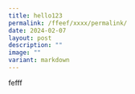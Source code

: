```yaml
---
title: hello123
permalink: /ffeef/xxxx/permalink/
date: 2024-02-07
layout: post
description: ""
image: ""
variant: markdown
---
```

fefff